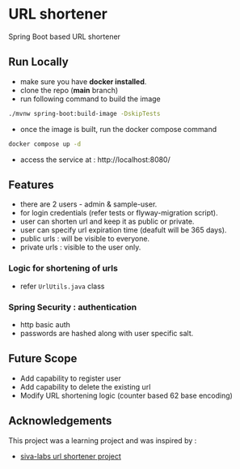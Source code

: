 
# URL shortener

Spring Boot based URL shortener
## Run Locally

- make sure you have **docker installed**.
- clone the repo (**main** branch)
- run following command to build the image
```bash
./mvnw spring-boot:build-image -DskipTests  
```
- once the image is built, run the docker compose command
```bash
docker compose up -d
```
- access the service at : http://localhost:8080/
## Features
- there are 2 users - admin & sample-user.
- for login credentials (refer tests or flyway-migration script).
- user can shorten url and keep it as public or private.
- user can specify url expiration time (deafult will be 365 days).
- public urls : will be visible to everyone.
- private urls : visible to the user only.

### Logic for shortening of urls
- refer `UrlUtils.java` class

### Spring Security : authentication
- http basic auth
- passwords are hashed along with user specific salt.
## Future Scope
- Add capability to register user
- Add capability to delete the existing url
- Modify URL shortening logic (counter based 62 base encoding) 
## Acknowledgements
This project was a learning project and was inspired by :
 - [siva-labs url shortener project](https://github.com/sivaprasadreddy/spring-boot-url-shortener)

